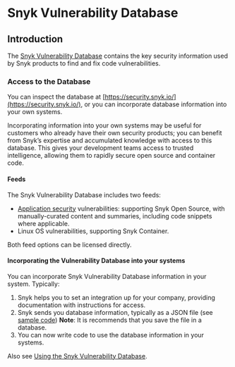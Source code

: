 # Snyk Vulnerability Database

## Introduction

The [Snyk Vulnerability Database](https://security.snyk.io/) contains the key security information used by Snyk products to find and fix code vulnerabilities.

### Access to the Database

You can inspect the database at [https://security.snyk.io/](https://security.snyk.io/), or you can incorporate database information into your own systems.

Incorporating information into your own systems may be useful for customers who already have their own security products; you can benefit from Snyk’s expertise and accumulated knowledge with access to this database. This gives your development teams access to trusted intelligence, allowing them to rapidly secure open source and container code.

#### Feeds

The Snyk Vulnerability Database includes two feeds:

* [Application security](https://snyk.io/learn/application-security/) vulnerabilities: supporting Snyk Open Source, with manually-curated content and summaries, including code snippets where applicable.
* Linux OS vulnerabilities, supporting Snyk Container.

Both feed options can be licensed directly.

#### Incorporating the Vulnerability Database into your systems

You can incorporate Snyk Vulnerability Database information in your system. Typically:

1. Snyk helps you to set an integration up for your company, providing documentation with instructions for access.
2. Snyk sends you database information, typically as a JSON file (see [sample code](https://snyk.io/partners/api/v4/vulndb/sample.json)) **Note**: It is recommends that you save the file in a database.
3. You can now write code to use the database information in your systems.

Also see [Using the Snyk Vulnerability Database](../../../scan-application-code/starting-to-fix-vulnerabilities/using-the-snyk-vulnerability-database.md).
